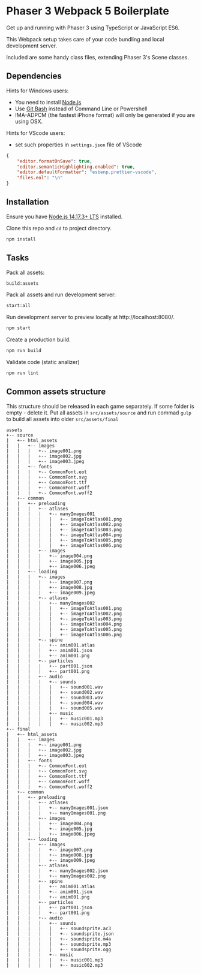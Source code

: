 # Phaser 3 Webpack 5 Boilerplate

Get up and running with Phaser 3 using TypeScript or JavaScript ES6.

This Webpack setup takes care of your code bundling and local development server.

Included are some handy class files, extending Phaser 3's Scene classes.

## Dependencies

Hints for Windows users:

-   You need to install [Node.js](https://nodejs.org/en/)
-   Use [Git Bash](https://git-scm.com/download/win) instead of Command Line or Powershell
-   IMA-ADPCM (the fastest iPhone format) will only be generated if you are using OSX.

Hints for VScode users:

-   set such properties in `settings.json` file of VScode

```json
{
    "editor.formatOnSave": true,
    "editor.semanticHighlighting.enabled": true,
    "editor.defaultFormatter": "esbenp.prettier-vscode",
    "files.eol": "\n"
}
```

## Installation

Ensure you have [Node.js 14.17.3+ LTS](https://nodejs.org) installed.

Clone this repo and `cd` to project directory.

```bash
npm install
```

## Tasks

Pack all assets:

```bash
build:assets
```

Pack all assets and run development server:

```bash
start:all
```

Run development server to preview locally at http://localhost:8080/.

```bash
npm start
```

Create a production build.

```bash
npm run build
```

Validate code (static analizer)

```bash
npm run lint
```

## Common assets structure

This structure should be released in each game separately. If some folder is empty - delete it. Put all assets in `src/assets/source` and run commad `gulp` to build all assets into older `src/assets/final`

```
assets
+-- source
|   +-- html_assets
|   |   +-- images
|   |   |   +-- image001.png
|   |   |   +-- image002.jpg
|   |   |   +-- image003.jpeg
|   |   +-- fonts
|   |   |   +-- CommonFont.eot
|   |   |   +-- CommonFont.svg
|   |   |   +-- CommonFont.ttf
|   |   |   +-- CommonFont.woff
|   |   |   +-- CommonFont.woff2
|   +-- common
|   |   +-- preloading
|   |   |   +-- atlases
|   |   |   |   +-- manyImages001
|   |   |   |   |   +-- imageToAtlas001.png
|   |   |   |   |   +-- imageToAtlas002.png
|   |   |   |   |   +-- imageToAtlas003.png
|   |   |   |   |   +-- imageToAtlas004.png
|   |   |   |   |   +-- imageToAtlas005.png
|   |   |   |   |   +-- imageToAtlas006.png
|   |   |   +-- images
|   |   |   |   +-- image004.png
|   |   |   |   +-- image005.jpg
|   |   |   |   +-- image006.jpeg
|   |   +-- loading
|   |   |   +-- images
|   |   |   |   +-- image007.png
|   |   |   |   +-- image008.jpg
|   |   |   |   +-- image009.jpeg
|   |   |   +-- atlases
|   |   |   |   +-- manyImages002
|   |   |   |   |   +-- imageToAtlas001.png
|   |   |   |   |   +-- imageToAtlas002.png
|   |   |   |   |   +-- imageToAtlas003.png
|   |   |   |   |   +-- imageToAtlas004.png
|   |   |   |   |   +-- imageToAtlas005.png
|   |   |   |   |   +-- imageToAtlas006.png
|   |   |   +-- spine
|   |   |   |   +-- anim001.atlas
|   |   |   |   +-- anim001.json
|   |   |   |   +-- anim001.png
|   |   |   +-- particles
|   |   |   |   +-- part001.json
|   |   |   |   +-- part001.png
|   |   |   +-- audio
|   |   |   |   +-- sounds
|   |   |   |   |   +-- sound001.wav
|   |   |   |   |   +-- sound002.wav
|   |   |   |   |   +-- sound003.wav
|   |   |   |   |   +-- sound004.wav
|   |   |   |   |   +-- sound005.wav
|   |   |   |   +-- music
|   |   |   |   |   +-- music001.mp3
|   |   |   |   |   +-- music002.mp3
+-- final
|   +-- html_assets
|   |   +-- images
|   |   |   +-- image001.png
|   |   |   +-- image002.jpg
|   |   |   +-- image003.jpeg
|   |   +-- fonts
|   |   |   +-- CommonFont.eot
|   |   |   +-- CommonFont.svg
|   |   |   +-- CommonFont.ttf
|   |   |   +-- CommonFont.woff
|   |   |   +-- CommonFont.woff2
|   +-- common
|   |   +-- preloading
|   |   |   +-- atlases
|   |   |   |   +-- manyImages001.json
|   |   |   |   +-- manyImages001.png
|   |   |   +-- images
|   |   |   |   +-- image004.png
|   |   |   |   +-- image005.jpg
|   |   |   |   +-- image006.jpeg
|   |   +-- loading
|   |   |   +-- images
|   |   |   |   +-- image007.png
|   |   |   |   +-- image008.jpg
|   |   |   |   +-- image009.jpeg
|   |   |   +-- atlases
|   |   |   |   +-- manyImages002.json
|   |   |   |   +-- manyImages002.png
|   |   |   +-- spine
|   |   |   |   +-- anim001.atlas
|   |   |   |   +-- anim001.json
|   |   |   |   +-- anim001.png
|   |   |   +-- particles
|   |   |   |   +-- part001.json
|   |   |   |   +-- part001.png
|   |   |   +-- audio
|   |   |   |   +-- sounds
|   |   |   |   |   +-- soundsprite.ac3
|   |   |   |   |   +-- soundsprite.json
|   |   |   |   |   +-- soundsprite.m4a
|   |   |   |   |   +-- soundsprite.mp3
|   |   |   |   |   +-- soundsprite.ogg
|   |   |   |   +-- music
|   |   |   |   |   +-- music001.mp3
|   |   |   |   |   +-- music002.mp3
```
